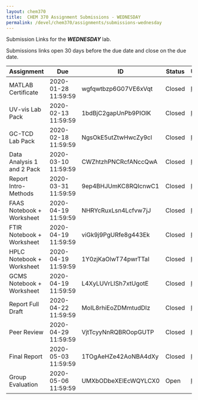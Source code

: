 ```yaml
---
layout: chem370
title:  CHEM 370 Assignment Submissions - WEDNESDAY
permalink: /devel/chem370/assignments/submissions-wednesday
---
```


Submission Links for the ***WEDNESDAY*** lab.

Submissions links open 30 days before the due date and close on the due date.

| Assignment | Due | ID | Status | URL |
| ----- | ----- | ----- | ----- | ----- |
|MATLAB Certificate|2020-01-28 11:59:59|wgfqwtbzp6G07VE6xVqt|Closed|[link](https://www.dropbox.com/request/wgfqwtbzp6G07VE6xVqt)|
|UV-vis Lab Pack|2020-02-13 11:59:59|1bdBjC2gapUnPb9PIOlK|Closed|[link](https://www.dropbox.com/request/1bdBjC2gapUnPb9PIOlK)|
|GC-TCD Lab Pack|2020-02-18 11:59:59|NgsOkE5utZtwHwcZy9cl|Closed|[link](https://www.dropbox.com/request/NgsOkE5utZtwHwcZy9cl)|
|Data Analysis 1 and 2 Pack|2020-03-10 11:59:59|CWZhtzhPNCRcfANccQwA|Closed|[link](https://www.dropbox.com/request/CWZhtzhPNCRcfANccQwA)|
|Report Intro-Methods|2020-03-31 11:59:59|9ep4BHJUmKC8RQIcnwC1|Closed|[link](https://www.dropbox.com/request/9ep4BHJUmKC8RQIcnwC1)|
|FAAS Notebook + Worksheet|2020-04-19 11:59:59|NHRYcRuxLsn4Lcfvw7jJ|Closed|[link](https://www.dropbox.com/request/NHRYcRuxLsn4Lcfvw7jJ)|
|FTIR Notebook + Worksheet|2020-04-19 11:59:59|viGk9j9PgURfe8g443Ek|Closed|[link](https://www.dropbox.com/request/viGk9j9PgURfe8g443Ek)|
|HPLC Notebook + Worksheet|2020-04-19 11:59:59|1Y0zjKaOlwT74pwrTTaI|Closed|[link](https://www.dropbox.com/request/1Y0zjKaOlwT74pwrTTaI)|
|GCMS Notebook + Worksheet|2020-04-19 11:59:59|L4XyLUVrLISh7xtUgotE|Closed|[link](https://www.dropbox.com/request/L4XyLUVrLISh7xtUgotE)|
|Report Full Draft|2020-04-22 11:59:59|MoIL8rhiEoZDMmtudDIz|Closed|[link](https://www.dropbox.com/request/MoIL8rhiEoZDMmtudDIz)|
|Peer Review|2020-04-29 11:59:59|VjtTcyyNnRQBROopGUTP|Closed|[link](https://www.dropbox.com/request/VjtTcyyNnRQBROopGUTP)|
|Final Report|2020-05-03 11:59:59|1TOgAeHZe42AoNBA4dXy|Closed|[link](https://www.dropbox.com/request/1TOgAeHZe42AoNBA4dXy)|
|Group Evaluation|2020-05-06 11:59:59|UMXbODbeXElEcWQYLCX0|Open|[link](https://www.dropbox.com/request/UMXbODbeXElEcWQYLCX0)|
